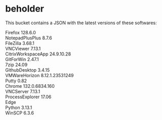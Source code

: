 # beholder
This bucket contains a JSON with the latest versions of these softwares:

Firefox            128.6.0          
NotepadPlusPlus    8.7.6            
FileZilla          3.68.1           
VNCViewer          7.13.1           
CitrixWorkspaceApp 24.9.10.28       
GitForWin          2.47.1           
7zip               24.09            
GithubDesktop      3.4.15           
VMWareHorizon      8.12.1.23531249  
Putty              0.82             
Chrome             132.0.6834.160   
VNCServer          7.13.1           
ProcessExplorer    17.06            
Edge                              
Python             3.13.1           
WinSCP             6.3.6            



